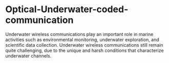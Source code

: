 # Optical-Underwater-coded-communication
Underwater wireless communications play an important role in marine activities such as environmental monitoring, underwater exploration, and scientific data collection. Underwater wireless communications still remain quite challenging, due to the unique and harsh conditions that characterize underwater channels. 
